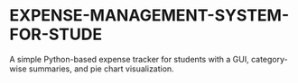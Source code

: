 # EXPENSE-MANAGEMENT-SYSTEM-FOR-STUDE
A simple Python-based expense tracker for students with a GUI, category-wise summaries, and pie chart visualization.
